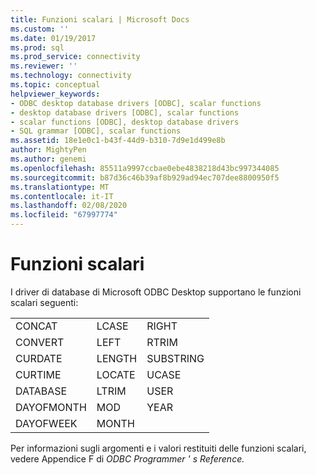 ```yaml
---
title: Funzioni scalari | Microsoft Docs
ms.custom: ''
ms.date: 01/19/2017
ms.prod: sql
ms.prod_service: connectivity
ms.reviewer: ''
ms.technology: connectivity
ms.topic: conceptual
helpviewer_keywords:
- ODBC desktop database drivers [ODBC], scalar functions
- desktop database drivers [ODBC], scalar functions
- scalar functions [ODBC], desktop database drivers
- SQL grammar [ODBC], scalar functions
ms.assetid: 18e1e0c1-b43f-44d9-b310-7d9e1d499e8b
author: MightyPen
ms.author: genemi
ms.openlocfilehash: 85511a9997ccbae0ebe4838218d43bc997344085
ms.sourcegitcommit: b87d36c46b39af8b929ad94ec707dee8800950f5
ms.translationtype: MT
ms.contentlocale: it-IT
ms.lasthandoff: 02/08/2020
ms.locfileid: "67997774"
---
```

# <a name="scalar-functions"></a>Funzioni scalari
I driver di database di Microsoft ODBC Desktop supportano le funzioni scalari seguenti:  
  
||||  
|-|-|-|  
|CONCAT|LCASE|RIGHT|  
|CONVERT|LEFT|RTRIM|  
|CURDATE|LENGTH|SUBSTRING|  
|CURTIME|LOCATE|UCASE|  
|DATABASE|LTRIM|USER|  
|DAYOFMONTH|MOD|YEAR|  
|DAYOFWEEK|MONTH||  
  
 Per informazioni sugli argomenti e i valori restituiti delle funzioni scalari, vedere Appendice F di *ODBC Programmer ' s Reference.*
